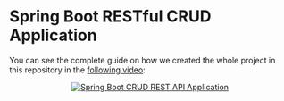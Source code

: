 # Spring Boot RESTful CRUD Application

You can see the complete guide on how we created the whole project in this repository in the [following video](https://youtu.be/DC6FrC4olhE):

<div align="center">
  <a href="https://youtu.be/GM4FaPsRiyw"><img src="https://img.youtube.com/vi/DC6FrC4olhE/0.jpg" alt="Spring Boot CRUD REST API Application"></a>
</div>
